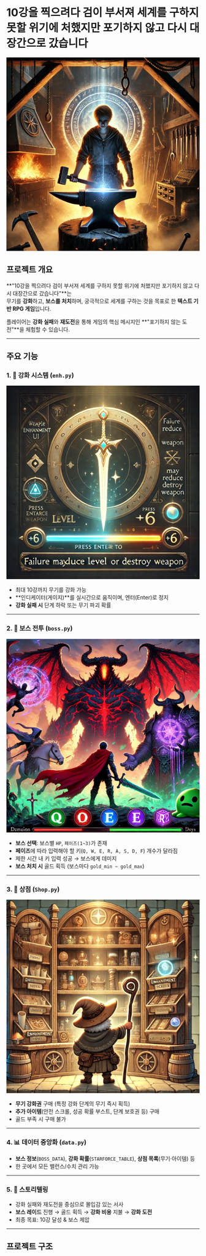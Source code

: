 # 10강을 찍으려다 검이 부서져 세계를 구하지 못할 위기에 처했지만 포기하지 않고 다시 대장간으로 갔습니다

![Project Banner](https://raw.githubusercontent.com/Dancing-with-PepperoniPizza/BrokenSword_LastHope/main/images/main_banner.png)

## 프로젝트 개요
**"10강을 찍으려다 검이 부서져 세계를 구하지 못할 위기에 처했지만 포기하지 않고 다시 대장간으로 갔습니다"**는  
무기를 **강화**하고, **보스를 처치**하며, 궁극적으로 세계를 구하는 것을 목표로 한 **텍스트 기반 RPG 게임**입니다.

플레이어는 **강화 실패**와 **재도전**을 통해 게임의 핵심 메시지인 **"포기하지 않는 도전"**을 체험할 수 있습니다.

---

## 주요 기능

### 1. 🔨 강화 시스템 (`enh.py`)
![Enhancement System](https://raw.githubusercontent.com/Dancing-with-PepperoniPizza/BrokenSword_LastHope/main/images/enhsys_main.png)

- 최대 10강까지 무기를 강화 가능  
- **인디케이터(게이지)**를 실시간으로 움직이며, 엔터(Enter)로 정지  
- **강화 실패 시** 단계 하락 또는 무기 파괴 확률

---

### 2. 🐉 보스 전투 (`boss.py`)
![Boss Battle](https://raw.githubusercontent.com/Dancing-with-PepperoniPizza/BrokenSword_LastHope/main/images/boss_main.png)

- **보스 선택**: 보스별 `HP`, `페이즈(1~3)`가 존재  
- **페이즈**에 따라 입력해야 할 키(`Q, W, E, R, A, S, D, F`) 개수가 달라짐  
- 제한 시간 내 키 입력 성공 → 보스에게 데미지  
- **보스 처치 시** 골드 획득 (보스마다 `gold_min ~ gold_max`)

---

### 3. 🛒 상점 (`Shop.py`)
![Shop System](https://raw.githubusercontent.com/Dancing-with-PepperoniPizza/BrokenSword_LastHope/main/images/shop_main.png)

- **무기 강화권** 구매 (특정 강화 단계의 무기 즉시 획득)  
- **추가 아이템**(안전 스크롤, 성공 확률 부스트, 단계 보호권 등) 구매  
- 골드 부족 시 구매 불가

---

### 4. 📊 데이터 중앙화 (`data.py`)
- **보스 정보**(`BOSS_DATA`), **강화 확률**(`STARFORCE_TABLE`), **상점 목록**(무기·아이템) 등  
- 한 곳에서 모든 밸런스/수치 관리 가능

---

### 5. 📖 스토리텔링
- 강화 실패와 재도전을 중심으로 몰입감 있는 서사  
- **보스 레이드** 진행 → 골드 획득 → **강화 비용** 지불 → **강화 도전**  
- 최종 목표: 10강 달성 & 보스 제압

---

## 프로젝트 구조